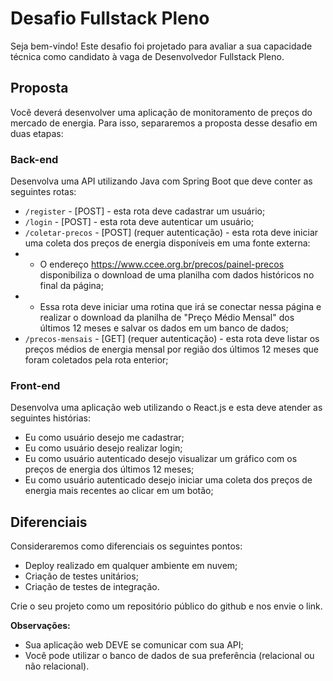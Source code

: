 # Desafio Fullstack Pleno
Seja bem-vindo! Este desafio foi projetado para avaliar a sua capacidade técnica como candidato à vaga de Desenvolvedor Fullstack Pleno.

## Proposta
Você deverá desenvolver uma aplicação de monitoramento de preços do mercado de energia. Para isso, separaremos a proposta desse desafio em duas etapas:

### Back-end
Desenvolva uma API utilizando Java com Spring Boot que deve conter as seguintes rotas:
- `/register` - [POST] - esta rota deve cadastrar um usuário;
- `/login` - [POST] - esta rota deve autenticar um usuário;
- `/coletar-precos` - [POST] (requer autenticação) - esta rota deve iniciar uma coleta dos preços de energia disponíveis em uma fonte externa:
- - O endereço https://www.ccee.org.br/precos/painel-precos disponibiliza o download de uma planilha com dados históricos no final da página;
- - Essa rota deve iniciar uma rotina que irá se conectar nessa página e realizar o download da planilha de "Preço Médio Mensal" dos últimos 12 meses e salvar os dados em um banco de dados;
- `/precos-mensais` - [GET] (requer autenticação) - esta rota deve listar os preços médios de energia mensal por região dos últimos 12 meses que foram coletados pela rota enterior;

### Front-end
Desenvolva uma aplicação web utilizando o React.js e esta deve atender as seguintes histórias:
 - Eu como usuário desejo me cadastrar;
 - Eu como usuário desejo realizar login;
 - Eu como usuário autenticado desejo visualizar um gráfico com os preços de energia dos últimos 12 meses;
 - Eu como usuário autenticado desejo iniciar uma coleta dos preços de energia mais recentes ao clicar em um botão;

## Diferenciais
Consideraremos como diferenciais os seguintes pontos:
- Deploy realizado em qualquer ambiente em nuvem;
- Criação de testes unitários;
- Criação de testes de integração.

Crie o seu projeto como um repositório público do github e nos envie o link.

**Observações:**
- Sua aplicação web DEVE se comunicar com sua API;
- Você pode utilizar o banco de dados de sua preferência (relacional ou não relacional).
